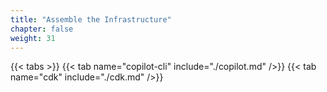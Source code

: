 ```yaml
---
title: "Assemble the Infrastructure"
chapter: false
weight: 31
---
```


{{< tabs >}}
{{< tab name="copilot-cli" include="./copilot.md" />}}
{{< tab name="cdk" include="./cdk.md" />}}
